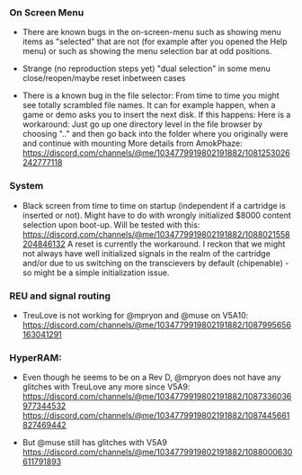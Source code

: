 ### On Screen Menu

* There are known bugs in the on-screen-menu such as showing menu items as
  "selected" that are not (for example after you opened the Help menu) or
  such as showing the menu selection bar at odd positions.

* Strange (no reproduction steps yet) "dual selection" in some menu 
  close/reopen/maybe reset inbetween cases

* There is a known bug in the file selector: From time to time you might see
  totally scrambled file names. It can for example happen, when a game or demo
  asks you to insert the next disk. If this happens: Here is a workaround:
  Just go up one directory level in the file browser by choosing ".." and then
  go back into the folder where you originally were and continue with mounting
  More details from AmokPhaze:
  https://discord.com/channels/@me/1034779919802191882/1081253026242777118

### System

* Black screen from time to time on startup (independent if a cartridge is
  inserted or not). Might have to do with wrongly initialized
  $8000 content selection upon boot-up. Will be tested with this:
  https://discord.com/channels/@me/1034779919802191882/1088021558204846132
  A reset is currently the workaround.
  I reckon that we might not always have well initialized signals in the
  realm of the cartridge and/or due to us switching on the transcievers
  by default (chipenable) - so might be a simple initialization issue.

### REU and signal routing

* TreuLove is not working for @mpryon and @muse on V5A10:
  https://discord.com/channels/@me/1034779919802191882/1087995656163041291

### HyperRAM:

* Even though he seems to be on a Rev D, @mpryon does not have any glitches
  with TreuLove any more since V5A9:
  https://discord.com/channels/@me/1034779919802191882/1087336036977344532
  https://discord.com/channels/@me/1034779919802191882/1087445661827469442

* But @muse still has glitches with V5A9
  https://discord.com/channels/@me/1034779919802191882/1088000630611791893
